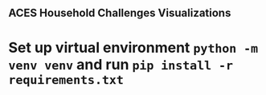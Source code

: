 ## ACES Household Challenges Visualizations

# Set up virtual environment `python -m venv venv` and run `pip install -r requirements.txt`
